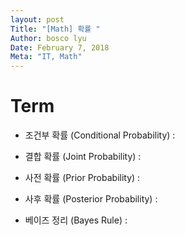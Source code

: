 ```yaml
---
layout: post
Title: "[Math] 확률 "
Author: bosco lyu
Date: February 7, 2018
Meta: "IT, Math"
---
```


# Term
* 조건부 확률 (Conditional Probability) :
* 결합 확률 (Joint Probability) :
* 사전 확률 (Prior Probability) :
* 사후 확률 (Posterior Probability) :


* 베이즈 정리 (Bayes Rule) :